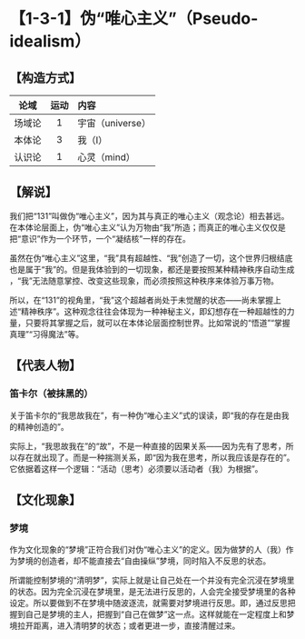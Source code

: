 # 【1-3-1】伪“唯心主义”（Pseudo-idealism）
## 【构造方式】
| 论域 | 运动           | 内容 |
|:----:|:----------------:|:-----|
| 场域论   |1 | 宇宙（universe）   |
| 本体论   | 3|  我（I）  |
| 认识论   | 1|   心灵（mind） |

## 【解说】
我们把“131”叫做伪“唯心主义”，因为其与真正的唯心主义（观念论）相去甚远。在本体论层面上，伪“唯心主义”认为万物由“我”所造；而真正的唯心主义仅仅是把“意识”作为一个环节，一个“凝结核”一样的存在。

虽然在伪“唯心主义”这里，“我”具有超越性、“我”创造了一切，这个世界归根结底也是属于“我”的。但是我体验到的一切现象，都还是要按照某种精神秩序自动生成 ，“我”无法随意掌控、改变这些现象，而必须按照这种秩序来体验万事万物。

所以，在“131”的视角里，“我”这个超越者尚处于未觉醒的状态——尚未掌握上述“精神秩序”。这种观念往往会体现为一种神秘主义，即幻想存在一种超越性的力量，只要将其掌握之后，就可以在本体论层面控制世界。比如常说的“悟道”“掌握真理”“习得魔法”等。

## 【代表人物】
### 笛卡尔（被抹黑的）
关于笛卡尔的“我思故我在”，有一种伪“唯心主义”式的误读，即“我的存在是由我的精神创造的”。

实际上，“我思故我在”的“故”，不是一种直接的因果关系——因为先有了思考，所以存在就出现了。而是一种揣测关系，即“因为我在思考，所以我应该是存在的”。它依据着这样一个逻辑：“活动（思考）必须要以活动者（我）为根据”。

## 【文化现象】
### 梦境

作为文化现象的“梦境”正符合我们对伪“唯心主义”的定义。因为做梦的人（我）作为梦境的创造者，却不能直接去“自由操纵”梦境，同时陷入不反思的状态。

所谓能控制梦境的“清明梦”，实际上就是让自己处在一个并没有完全沉浸在梦境里的状态。因为完全沉浸在梦境里，是无法进行反思的，人会完全接受梦境里的各种设定。所以要做到不在梦境中随波逐流，就需要对梦境进行反思。即，通过反思把握到自己是梦境的主人，把握到“自己在做梦”这一点。这样就能在一定程度上和梦境拉开距离，进入清明梦的状态；或者更进一步，直接清醒过来。
